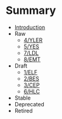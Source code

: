 # Summary

* [Introduction](README.md)
* Raw
    * [4/YLER](4/README.md)
    * [5/YES](5/README.md)
    * [7/LDL](7/README.md)
    * [8/EMT](8/README.md)
* Draft
    * [1/ELF](1/README.md)
    * [2/BES](2/README.md)
    * [3/CEP](3/README.md)
    * [6/HLC](6/README.md)
* Stable
* Deprecated
* Retired
